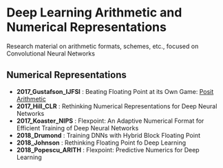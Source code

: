 # Deep Learning Arithmetic and Numerical Representations
Research material on arithmetic formats, schemes, etc., focused on Convolutional Neural Networks
## Numerical Representations
- **2017_Gustafson_IJFSI**      : Beating Floating Point at its Own Game: [Posit Arithmetic](https://github.com/libcg/bfp) 
- **2017_Hill_CLR**             : Rethinking Numerical Representations for Deep Neural Networks
- **2017_Koaster_NIPS**         : Flexpoint: An Adaptive Numerical Format for Efficient Training of Deep Neural Networks
- **2018_Drumond**              : Training DNNs with Hybrid Block Floating Point
- **2018_Johnson**              : Rethinking Floating Point fo Deep Learning
- **2018_Popescu_ARITH**        : Flexpoint: Predictive Numerics for Deep Learning
